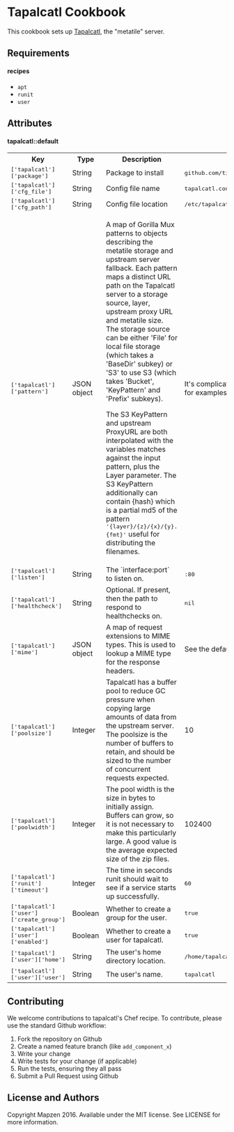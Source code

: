 Tapalcatl Cookbook
=================

This cookbook sets up [Tapalcatl](https://github.com/tilezen/tapalcatl), the "metatile" server.

Requirements
------------

#### recipes
- `apt`
- `runit`
- `user`

Attributes
----------

#### tapalcatl::default
<table>
  <tr>
    <th>Key</th>
    <th>Type</th>
    <th>Description</th>
    <th>Default</th>
  </tr>
  <tr>
    <td><tt>['tapalcatl']['package']</tt></td>
    <td>String</td>
    <td>Package to install</td>
    <td><tt>github.com/tilezen/tapalcatl/tapalcatl_server</tt></td>
  </tr>
  <tr>
    <td><tt>['tapalcatl']['cfg_file']</tt></td>
    <td>String</td>
    <td>Config file name</td>
    <td><tt>tapalcatl.conf</tt></td>
  </tr>
  <tr>
    <td><tt>['tapalcatl']['cfg_path']</tt></td>
    <td>String</td>
    <td>Config file location</td>
    <td><tt>/etc/tapalcatl</tt></td>
  </tr>
  <tr>
    <td><tt>['tapalcatl']['pattern']</tt></td>
    <td>JSON object</td>
    <td>
        <p>A map of Gorilla Mux patterns to objects describing the metatile storage and upstream server fallback. Each pattern maps a distinct URL path on the Tapalcatl server to a storage source, layer, upstream proxy URL and metatile size. The storage source can be either 'File' for local file storage (which takes a 'BaseDir' subkey) or 'S3' to use S3 (which takes 'Bucket', 'KeyPattern' and 'Prefix' subkeys).</p>
        <p>The S3 KeyPattern and upstream ProxyURL are both interpolated with the variables matches against the input pattern, plus the Layer parameter. The S3 KeyPattern additionally can contain {hash} which is a partial md5 of the pattern <tt>'{layer}/{z}/{x}/{y}.{fmt}'</tt> useful for distributing the filenames.</p>
    </td>
    <td>It's complicated. See the default attributes file for examples.</td>
  </tr>
  <tr>
    <td><tt>['tapalcatl']['listen']</tt></td>
    <td>String</td>
    <td>The `interface:port` to listen on.</td>
    <td><tt>:80</tt></td>
  </tr>
  <tr>
    <td><tt>['tapalcatl']['healthcheck']</tt></td>
    <td>String</td>
    <td>Optional. If present, then the path to respond to healthchecks on.</td>
    <td><tt>nil</tt></td>
  </tr>
  <tr>
    <td><tt>['tapalcatl']['mime']</tt></td>
    <td>JSON object</td>
    <td>A map of request extensions to MIME types. This is used to lookup a MIME type for the response headers.</td>
    <td>See the default attributes file for an example.</td>
  </tr>
  <tr>
    <td><tt>['tapalcatl']['poolsize']</tt></td>
    <td>Integer</td>
    <td>Tapalcatl has a buffer pool to reduce GC pressure when copying large amounts of data from the upstream server. The poolsize is the number of buffers to retain, and should be sized to the number of concurrent requests expected.</td>
    <td>10</td>
  </tr>
  <tr>
    <td><tt>['tapalcatl']['poolwidth']</tt></td>
    <td>Integer</td>
    <td>The pool width is the size in bytes to initially assign. Buffers can grow, so it is not necessary to make this particularly large. A good value is the average expected size of the zip files.</td>
    <td>102400</td>
  </tr>
  <tr>
    <td><tt>['tapalcatl']['runit']['timeout']</tt></td>
    <td>Integer</td>
    <td>The time in seconds runit should wait to see if a service starts up successfully.</td>
    <td><tt>60</tt></td>
  </tr>
  <tr>
    <td><tt>['tapalcatl']['user']['create_group']</tt></td>
    <td>Boolean</td>
    <td>Whether to create a group for the user.</td>
    <td><tt>true</tt></td>
  </tr>
  <tr>
    <td><tt>['tapalcatl']['user']['enabled']</tt></td>
    <td>Boolean</td>
    <td>Whether to create a user for tapalcatl.</td>
    <td><tt>true</tt></td>
  </tr>
  <tr>
    <td><tt>['tapalcatl']['user']['home']</tt></td>
    <td>String</td>
    <td>The user's home directory location.</td>
    <td><tt>/home/tapalcatl</tt></td>
  </tr>
  <tr>
    <td><tt>['tapalcatl']['user']['user']</tt></td>
    <td>String</td>
    <td>The user's name.</td>
    <td><tt>tapalcatl</tt></td>
  </tr>
</table>

Contributing
------------

We welcome contributions to tapalcatl's Chef recipe. To contribute, please use the standard Github workflow:

1. Fork the repository on Github
2. Create a named feature branch (like `add_component_x`)
3. Write your change
4. Write tests for your change (if applicable)
5. Run the tests, ensuring they all pass
6. Submit a Pull Request using Github

License and Authors
-------------------

Copyright Mapzen 2016. Available under the MIT license. See LICENSE for more information.
